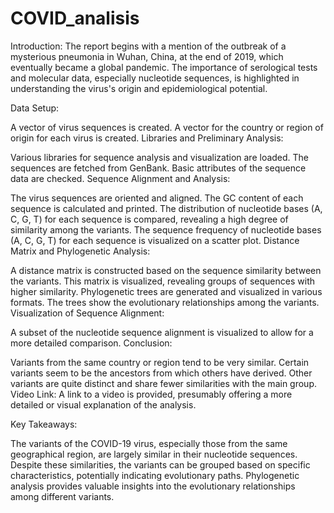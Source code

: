 # COVID_analisis
Introduction: The report begins with a mention of the outbreak of a mysterious pneumonia in Wuhan, China, at the end of 2019, which eventually became a global pandemic. The importance of serological tests and molecular data, especially nucleotide sequences, is highlighted in understanding the virus's origin and epidemiological potential.

Data Setup:

A vector of virus sequences is created.
A vector for the country or region of origin for each virus is created.
Libraries and Preliminary Analysis:

Various libraries for sequence analysis and visualization are loaded.
The sequences are fetched from GenBank.
Basic attributes of the sequence data are checked.
Sequence Alignment and Analysis:

The virus sequences are oriented and aligned.
The GC content of each sequence is calculated and printed.
The distribution of nucleotide bases (A, C, G, T) for each sequence is compared, revealing a high degree of similarity among the variants.
The sequence frequency of nucleotide bases (A, C, G, T) for each sequence is visualized on a scatter plot.
Distance Matrix and Phylogenetic Analysis:

A distance matrix is constructed based on the sequence similarity between the variants.
This matrix is visualized, revealing groups of sequences with higher similarity.
Phylogenetic trees are generated and visualized in various formats. The trees show the evolutionary relationships among the variants.
Visualization of Sequence Alignment:

A subset of the nucleotide sequence alignment is visualized to allow for a more detailed comparison.
Conclusion:

Variants from the same country or region tend to be very similar.
Certain variants seem to be the ancestors from which others have derived.
Other variants are quite distinct and share fewer similarities with the main group.
Video Link: A link to a video is provided, presumably offering a more detailed or visual explanation of the analysis.

Key Takeaways:

The variants of the COVID-19 virus, especially those from the same geographical region, are largely similar in their nucleotide sequences.
Despite these similarities, the variants can be grouped based on specific characteristics, potentially indicating evolutionary paths.
Phylogenetic analysis provides valuable insights into the evolutionary relationships among different variants.
